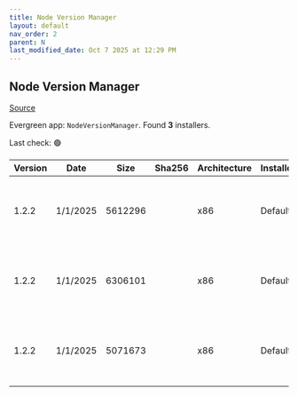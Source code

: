```yaml
---
title: Node Version Manager
layout: default
nav_order: 2
parent: N
last_modified_date: Oct 7 2025 at 12:29 PM
---
```


## Node Version Manager

[Source](https://github.com/coreybutler/nvm-windows)

Evergreen app: `NodeVersionManager`. Found **3** installers.

Last check: 🟢

| Version | Date     | Size    | Sha256 | Architecture | InstallerType | Type | URI                                                                                                                                                                          |
| ------- | -------- | ------- | ------ | ------------ | ------------- | ---- | ---------------------------------------------------------------------------------------------------------------------------------------------------------------------------- |
| 1.2.2   | 1/1/2025 | 5612296 |        | x86          | Default       | exe  | [https://github.com/coreybutler/nvm-windows/releases/download/1.2.2/nvm-setup.exe](https://github.com/coreybutler/nvm-windows/releases/download/1.2.2/nvm-setup.exe)         |
| 1.2.2   | 1/1/2025 | 6306101 |        | x86          | Default       | zip  | [https://github.com/coreybutler/nvm-windows/releases/download/1.2.2/nvm-noinstall.zip](https://github.com/coreybutler/nvm-windows/releases/download/1.2.2/nvm-noinstall.zip) |
| 1.2.2   | 1/1/2025 | 5071673 |        | x86          | Default       | zip  | [https://github.com/coreybutler/nvm-windows/releases/download/1.2.2/nvm-setup.zip](https://github.com/coreybutler/nvm-windows/releases/download/1.2.2/nvm-setup.zip)         |
